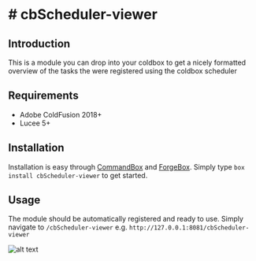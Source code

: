 
# # [](https://www.forgebox.io/view/cbScheduler-viewer#cbscheduler-viewer)cbScheduler-viewer

## Introduction

This is a module you can drop into your coldbox to get a nicely formatted overview of the tasks the were registered using the coldbox scheduler

## Requirements

+ Adobe ColdFusion 2018+
+ Lucee 5+

## Installation

Installation is easy through [CommandBox](https://www.ortussolutions.com/products/commandbox) and [ForgeBox](https://www.coldbox.org/forgebox).  Simply type `box install cbScheduler-viewer` to get started.

## Usage
The module should be automatically registered and ready to use. Simply navigate to `/cbScheduler-viewer`
e.g. `http://127.0.0.1:8081/cbScheduler-viewer`

![alt text](https://github.com/ryanalbrecht/cbScheduler-viewer/blob/main]/preview.png?raw=true)
